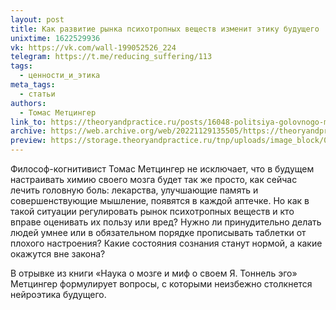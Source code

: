 ```yaml
---
layout: post
title: Как развитие рынка психотропных веществ изменит этику будущего
unixtime: 1622529936
vk: https://vk.com/wall-199052526_224
telegram: https://t.me/reducing_suffering/113
tags:
  - ценности_и_этика
meta_tags:
  - статьи
authors:
  - Томас Метцингер
link_to: https://theoryandpractice.ru/posts/16048-politsiya-golovnogo-mozga-kak-razvitie-rynka-psikhotropnykh-veshchestv-izmenit-etiku-budushchego
archive: https://web.archive.org/web/20221129135505/https://theoryandpractice.ru/posts/16048-politsiya-golovnogo-mozga-kak-razvitie-rynka-psikhotropnykh-veshchestv-izmenit-etiku-budushchego
preview: https://storage.theoryandpractice.ru/tnp/uploads/image_block/000/041/843/image/base_687fa3df83.jpg
---
```

Философ-когнитивист Томас Метцингер не исключает, что в будущем настраивать химию своего мозга будет так же просто, как сейчас лечить головную боль: лекарства, улучшающие память и совершенствующие мышление, появятся в каждой аптечке. Но как в такой ситуации регулировать рынок психотропных веществ и кто вправе оценивать их пользу или вред? Нужно ли принудительно делать людей умнее или в обязательном порядке прописывать таблетки от плохого настроения? Какие состояния сознания станут нормой, а какие окажутся вне закона? 

В отрывке из книги «Наука о мозге и миф о своем Я. Тоннель эго» Метцингер формулирует вопросы, с которыми неизбежно столкнется нейроэтика будущего.
